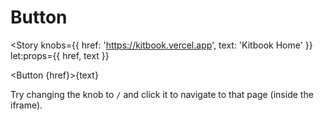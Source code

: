 <script lang="ts">
  import { Story } from 'kitbook';
  import Button from './Button.svelte';
  function foo(node: string) {
    return 'hello';
  }
</script>

# Button

<Story
  knobs={{ href: 'https://kitbook.vercel.app', text: 'Kitbook Home' }}
  let:props={{ href, text }}
>
  <Button {href}>{text}</Button>
</Story>

Try changing the knob to `/` and click it to navigate to that page (inside the iframe).
